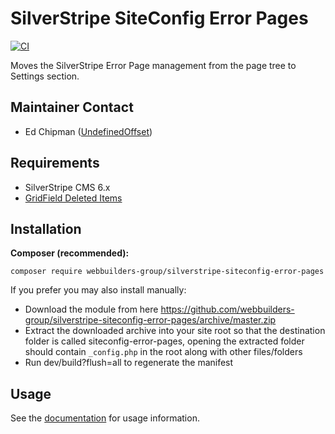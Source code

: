 SilverStripe SiteConfig Error Pages
=================
[![CI](https://github.com/webbuilders-group/silverstripe-siteconfig-error-pages/actions/workflows/ci.yml/badge.svg)](https://github.com/webbuilders-group/silverstripe-siteconfig-error-pages/actions/workflows/ci.yml)

Moves the SilverStripe Error Page management from the page tree to Settings section.

## Maintainer Contact
* Ed Chipman ([UndefinedOffset](https://github.com/UndefinedOffset))


## Requirements
* SilverStripe CMS 6.x
* [GridField Deleted Items](https://github.com/webbuilders-group/gridfield-deleted-items)


## Installation
__Composer (recommended):__
```
composer require webbuilders-group/silverstripe-siteconfig-error-pages
```


If you prefer you may also install manually:
* Download the module from here https://github.com/webbuilders-group/silverstripe-siteconfig-error-pages/archive/master.zip
* Extract the downloaded archive into your site root so that the destination folder is called siteconfig-error-pages, opening the extracted folder should contain ``_config.php`` in the root along with other files/folders
* Run dev/build?flush=all to regenerate the manifest


## Usage
See the [documentation](docs/en) for usage information.
